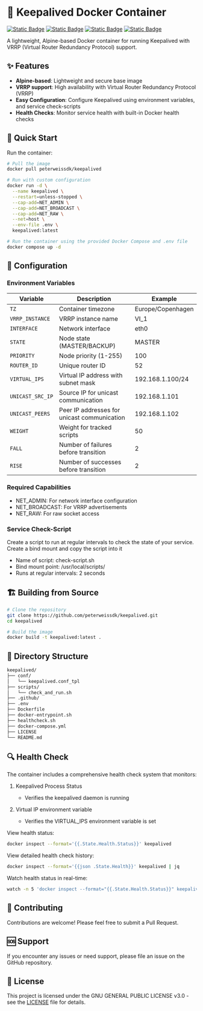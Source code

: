 # 💾 Keepalived Docker Container

[![Static Badge](https://img.shields.io/badge/Docker-Container-white?style=flat&logo=docker&logoColor=white&logoSize=auto&labelColor=black)](https://docker.com/)
[![Static Badge](https://img.shields.io/badge/Alpine-V3.22-white?style=flat&logo=alpinelinux&logoColor=white&logoSize=auto&labelColor=black)](https://www.alpinelinux.org/)
[![Static Badge](https://img.shields.io/badge/KeepAliveD-V2.3.2-white?style=flat&logoColor=white&labelColor=black)](https://keepalived.org/)
[![Static Badge](https://img.shields.io/badge/GPL-V3-white?style=flat&logo=gnu&logoColor=white&logoSize=auto&labelColor=black)](https://www.gnu.org/licenses/gpl-3.0.en.html/)

A lightweight, Alpine-based Docker container for running Keepalived with VRRP (Virtual Router Redundancy Protocol) support.

## ✨ Features

- **Alpine-based**: Lightweight and secure base image
- **VRRP support**: High availability with Virtual Router Redundancy Protocol (VRRP)
- **Easy Configuration**: Configure Keepalived using environment variables, and service check-scripts
- **Health Checks**: Monitor service health with built-in Docker health checks

## 🚀 Quick Start

Run the container:
```bash
# Pull the image
docker pull peterweissdk/keepalived

# Run with custom configuration
docker run -d \
  --name keepalived \
  --restart=unless-stopped \
  --cap-add=NET_ADMIN \
  --cap-add=NET_BROADCAST \
  --cap-add=NET_RAW \
  --net=host \
  --env-file .env \
  keepalived:latest

# Run the container using the provided Docker Compose and .env file
docker compose up -d
```

## 🔧 Configuration

### Environment Variables

| Variable         | Description                                 | Example           |
|------------------|---------------------------------------------|-------------------|
| `TZ`             | Container timezone                          | Europe/Copenhagen |
| `VRRP_INSTANCE`  | VRRP instance name                          | VI_1              |
| `INTERFACE`      | Network interface                           | eth0              |
| `STATE`          | Node state (MASTER/BACKUP)                  | MASTER            |
| `PRIORITY`       | Node priority (1-255)                       | 100               |
| `ROUTER_ID`      | Unique router ID                            | 52                |
| `VIRTUAL_IPS`    | Virtual IP address with subnet mask         | 192.168.1.100/24  |
| `UNICAST_SRC_IP` | Source IP for unicast communication         | 192.168.1.101     |
| `UNICAST_PEERS`  | Peer IP addresses for unicast communication | 192.168.1.102     |
| `WEIGHT`         | Weight for tracked scripts                  | 50                |
| `FALL`           | Number of failures before transition        | 2                 |
| `RISE`           | Number of successes before transition       | 2                 |

### Required Capabilities

- NET_ADMIN: For network interface configuration
- NET_BROADCAST: For VRRP advertisements
- NET_RAW: For raw socket access

### Service Check-Script

Create a script to run at regular intervals to check the state of your service. Create a bind mount and copy the script into it
- Name of script: check-script.sh
- Bind mount point: /usr/local/scripts/
- Runs at regular intervals: 2 seconds

## 🏗️ Building from Source

```bash
# Clone the repository
git clone https://github.com/peterweissdk/keepalived.git
cd keepalived

# Build the image
docker build -t keepalived:latest .
```

## 📝 Directory Structure

```bash
keepalived/
├── conf/
│   └── keepalived.conf_tpl
├── scripts/
│   └── check_and_run.sh
├── .github/
├── .env
├── Dockerfile
├── docker-entrypoint.sh
├── healthcheck.sh
├── docker-compose.yml
├── LICENSE
└── README.md
```

## 🔍 Health Check

The container includes a comprehensive health check system that monitors:

1. Keepalived Process Status
   - Verifies the keepalived daemon is running

2. Virtual IP environment variable
   - Verifies the VIRTUAL_IPS environment variable is set

View health status:
```bash
docker inspect --format='{{.State.Health.Status}}' keepalived
```
View detailed health check history:
```bash
docker inspect --format='{{json .State.Health}}' keepalived | jq
```
Watch health status in real-time:
```bash
watch -n 5 'docker inspect --format="{{.State.Health.Status}}" keepalived'
```

## 🤝 Contributing

Contributions are welcome! Please feel free to submit a Pull Request.

## 🆘 Support

If you encounter any issues or need support, please file an issue on the GitHub repository.

## 📄 License

This project is licensed under the GNU GENERAL PUBLIC LICENSE v3.0 - see the [LICENSE](LICENSE) file for details.